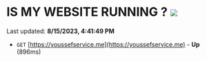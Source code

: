 # IS MY WEBSITE RUNNING ? [![](https://img.shields.io/static/v1?label=Sponsor&message=%E2%9D%A4&logo=GitHub&color=%23fe8e86)](https://github.com/sponsors/<username>)

Last updated: **8/15/2023, 4:41:49 PM**

- `GET` [https://youssefservice.me](https://youssefservice.me) - **Up** (896ms)
